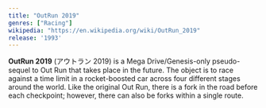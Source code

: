 ```yaml
---
title: "OutRun 2019"
genres: ["Racing"]
wikipedia: "https://en.wikipedia.org/wiki/OutRun_2019"
release: '1993'
---
```

**OutRun 2019** (アウトラン 2019) is a Mega Drive/Genesis-only pseudo-sequel to Out Run that takes place in the future. The object is to race against a time limit in a rocket-boosted car across four different stages around the world. Like the original Out Run, there is a fork in the road before each checkpoint; however, there can also be forks within a single route. 